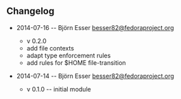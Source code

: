 Changelog
---------

* 2014-07-16 -- Björn Esser  <besser82@fedoraproject.org>
  - v 0.2.0
  - add file contexts
  - adapt type enforcement rules
  - add rules for $HOME file-transition

* 2014-07-14 -- Björn Esser  <besser82@fedoraproject.org>
  - v 0.1.0 -- initial module

